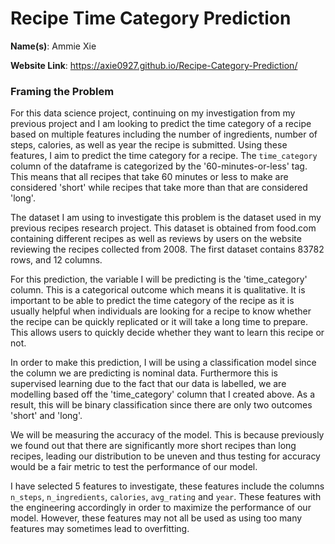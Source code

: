# Recipe Time Category Prediction

**Name(s)**: Ammie Xie

**Website Link**: https://axie0927.github.io/Recipe-Category-Prediction/

### Framing the Problem

For this data science project, continuing on my investigation from my previous project and I am looking to predict the time category of a recipe based on multiple features including the number of ingredients, number of steps, calories, as well as year the recipe is submitted. Using these features, I aim to predict the time category for a recipe. The `time_category` column of the dataframe is categorized by the '60-minutes-or-less' tag. This means that all recipes that take 60 minutes or less to make are considered 'short' while recipes that take more than that are considered 'long'. 

The dataset I am using to investigate this problem is the dataset used in my previous recipes research project. This dataset is obtained from food.com containing different recipes as well as reviews by users on the website reviewing the recipes collected from 2008. The first dataset contains 83782 rows, and 12 columns. 

For this prediction, the variable I will be predicting is the 'time_category' column. This is a categorical outcome which means it is qualitative. It is important to be able to predict the time category of the recipe as it is usually helpful when individuals are looking for a recipe to know whether the recipe can be quickly replicated or it will take a long time to prepare. This allows users to quickly decide whether they want to learn this recipe or not.

In order to make this prediction, I will be using a classification model since the column we are predicting is nominal data. Furthermore this is supervised learning due to the fact that our data is labelled, we are modelling based off the 'time_category' column that I created above. As a result, this will be binary classification since there are only two outcomes 'short' and 'long'.

We will be measuring the accuracy of the model. This is because previously we found out that there are significantly more short recipes than long recipes, leading our distribution to be uneven and thus testing for accuracy would be a fair metric to test the performance of our model. 

I have selected 5 features to investigate, these features include the columns `n_steps`, `n_ingredients`, `calories`, `avg_rating` and `year`. These features with the engineering accordingly in order to maximize the performance of our model. However, these features may not all be used as using too many features may sometimes lead to overfitting. 